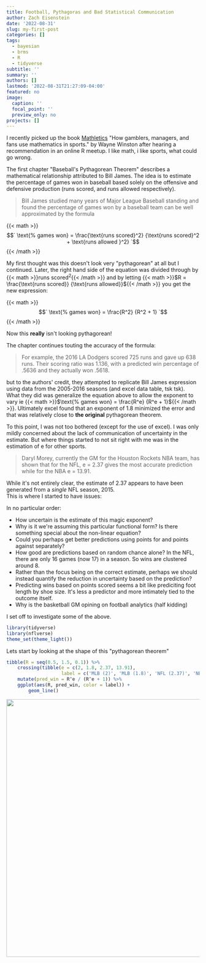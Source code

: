```yaml
---
title: Football, Pythagoras and Bad Statistical Communication
author: Zach Eisenstein
date: '2022-08-31'
slug: my-first-post
categories: []
tags: 
  - bayesian
  - brms
  - R
  - tidyverse
subtitle: ''
summary: ''
authors: []
lastmod: '2022-08-31T21:27:09-04:00'
featured: no
image:
  caption: ''
  focal_point: ''
  preview_only: no
projects: []
---
```


I recently picked up the book [Mathletics](https://www.amazon.com/Mathletics-Gamblers-Managers-Mathematics-Sports-dp-0691177627/dp/0691177627/) "How gamblers, managers, and fans use mathematics in sports." by Wayne Winston after hearing a recommendation in an online R meetup. I like math, i like sports, what could go wrong. 

The first chapter "Baseball's Pythagorean Theorem" describes a mathematical relationship attributed to Bill James. The idea is to estimate the percentage of games won in baseball based solely on the offensive and defensive production (runs scored, and runs allowed respectively).

> Bill James studied many years of Major League Baseball standing and found the percentage of games won by a baseball team can be well approximated by the formula

{{< math >}}$$`
\text{% games won} = \frac{\text{runs scored}^2} {\text{runs scored}^2 + \text{runs allowed }^2}
`$${{< /math >}}

My first thought was this doesn't look very "pythagorean" at all but I continued. Later, the right hand side of the equation was divided through by {{< math >}}$\text{runs scored}^2${{< /math >}} and by letting {{< math >}}$R = \frac{\text{runs scored}} {\text{runs allowed}}${{< /math >}} you get the new expression:

{{< math >}}$$`
\text{% games won} = \frac{R^2} {R^2 + 1}
`$${{< /math >}}

Now this **really** isn't looking pythagorean!

The chapter continues touting the accuracy of the formula:

> For example, the 2016 LA Dodgers scored 725 runs and gave up 638 runs. Their scoring ratio was 1.136, with a predicted win percentage of .5636 and they actually won .5618.


but to the authors' credit, they attempted to replicate Bill James expression using data from the 2005-2016 seasons (and excel data table, tsk tsk). What they did was generalize the equation above to allow the exponent to vary ie {{< math >}}$\text{% games won} = \frac{R^e} {R^e + 1}${{< /math >}}. Ultimately excel found that an exponent of 1.8 minimized the error and that was relatively close to **the original** pythagorean theorem.

To this point, I was not too bothered (except for the use of excel). I was only mildly concerned about the lack of communication of uncertainty in the estimate. But where things started to not sit right with me was in the estimation of e for other sports. 

> Daryl Morey, currently the GM for the Houston Rockets NBA team, has shown that for the NFL, e = 2.37 gives the most accurate prediction while for the NBA e = 13.91. 

While it's not entirely clear, the estimate of 2.37 appears to have been generated from a *single* NFL season, 2015.  
This is where I started to have issues:

In no particular order:

- How uncertain is the estimate of this magic exponent?
- Why is it we're assuming this particular functional form? Is there something special about the non-linear equation?
- Could you perhaps get better predictions using points for and points against separately?
- How good are predictions based on random chance alone? In the NFL, there are only 16 games (now 17) in a season. So wins are clustered around 8. 
- Rather than the focus being on the correct estimate, perhaps we should instead quantify the reduction in uncertainty based on the prediction?
- Predicting wins based on points scored seems a bit like prediciting foot length by shoe size. It's less a predictor and more intimately tied to the outcome itself.
- Why is the basketball GM opining on football analytics (half kidding)

I set off to investigate some of the above. 


```r
library(tidyverse)
library(nflverse)
theme_set(theme_light())
```

Lets start by looking at the shape of this "pythagorean theorem"


```r
tibble(R = seq(0.5, 1.5, 0.1)) %>%
    crossing(tibble(e = c(2, 1.8, 2.37, 13.91),
                    label = c('MLB (2)', 'MLB (1.8)', 'NFL (2.37)', 'NBA (13.91)'))) %>%
    mutate(pred_win = R^e / (R^e + 1)) %>%
    ggplot(aes(R, pred_win, color = label)) +
        geom_line()
```

<img src="{{< blogdown/postref >}}index_files/figure-html/unnamed-chunk-1-1.png" width="672" />




